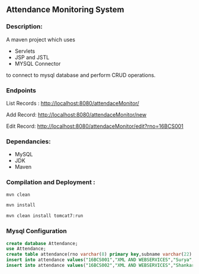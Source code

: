 ## Attendance Monitoring System

### Description:
A maven project which uses 
* Servlets
* JSP and JSTL
* MYSQL Connector

to connect to mysql database and perform 
CRUD operations.

### Endpoints
List Records : [ http://localhost:8080/attendaceMonitor/ ](http://localhost:8080/attendaceMonitor/)

Add Record: 
[http://localhost:8080/attendaceMonitor/new](http://localhost:8080/attendaceMonitor/new)

Edit Record:
[http://localhost:8080/attendaceMonitor/edit?rno=16BCS001](http://localhost:8080/attendaceMonitor/edit?rno=16BCS001)

### Dependancies:
* MySQL
* JDK
* Maven

### Compilation and Deployment :


```bash
mvn clean 
```
```bash
mvn install
```
```bash
mvn clean install tomcat7:run
```

### Mysql Configuration

```sql
create database Attendance;
use Attendance;
create table attendance(rno varchar(8) primary key,subname varchar(22) NOT NULL,name varchar(50) NOT NULL,pdays int(3) NOT NULL,adays int(3) NOT NULL,totdays int(3) NOT NULL);
insert into attendance values("16BCS001","XML AND WEBSERVICES","Surya",70,30,100);
insert into attendance values("16BCS002","XML AND WEBSERVICES","Shankar",80,20,100);
```
